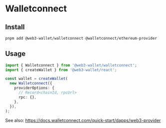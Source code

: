 # Walletconnect

## Install

```bash
pnpm add @web3-wallet/walletconnect @walletconnect/ethereum-provider
```

## Usage

```ts
import { Walletconnect } from '@web3-wallet/walletconnect';
import { createWallet } from '@web3-wallet/react';

const wallet = createWallet(
  new Walletconnect({
    providerOptions: {
      // Record<chainId, rpcUrl>
      rpc: {},
    },
  }),
);
```

See also: https://docs.walletconnect.com/quick-start/dapps/web3-provider
